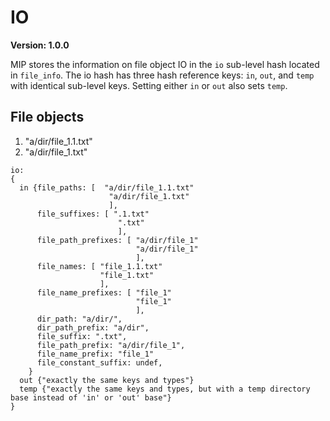 # IO

**Version: 1.0.0**

MIP stores the information on file object IO in the `io` sub-level hash located in `file_info`.
The io hash has three hash reference keys: `in`, `out`, and `temp` with identical sub-level keys. Setting either `in` or `out` also sets `temp`.

## File objects

1. "a/dir/file_1.1.txt"
2. "a/dir/file_1.txt"

```
io:
{
  in {file_paths: [  "a/dir/file_1.1.txt"
                      "a/dir/file_1.txt"
                      ],
      file_suffixes: [ ".1.txt"
                        ".txt"
                        ],
      file_path_prefixes: [ "a/dir/file_1"
                            "a/dir/file_1"
                            ],
      file_names: [ "file_1.1.txt"
                    "file_1.txt"
                    ],
      file_name_prefixes: [ "file_1"
                            "file_1"
                            ],
      dir_path: "a/dir/",
      dir_path_prefix: "a/dir",
      file_suffix: ".txt",
      file_path_prefix: "a/dir/file_1",
      file_name_prefix: "file_1"
      file_constant_suffix: undef,
    }
  out {"exactly the same keys and types"}                  
  temp {"exactly the same keys and types, but with a temp directory base instead of 'in' or 'out' base"}                  
}
```
